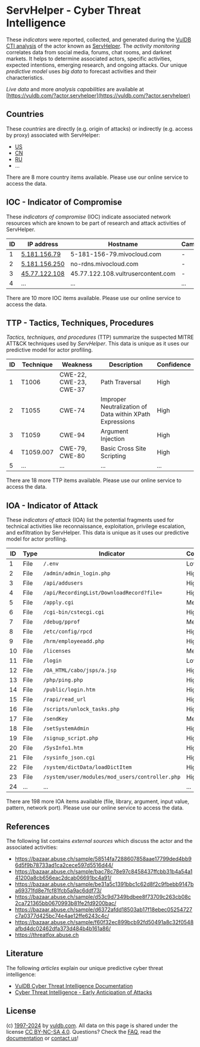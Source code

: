 # ServHelper - Cyber Threat Intelligence

These _indicators_ were reported, collected, and generated during the [VulDB CTI analysis](https://vuldb.com/?kb.cti) of the actor known as [ServHelper](https://vuldb.com/?actor.servhelper). The _activity monitoring_ correlates data from social media, forums, chat rooms, and darknet markets. It helps to determine associated actors, specific activities, expected intentions, emerging research, and ongoing attacks. Our unique _predictive model_ uses _big data_ to forecast activities and their characteristics.

_Live data_ and more _analysis capabilities_ are available at [https://vuldb.com/?actor.servhelper](https://vuldb.com/?actor.servhelper)

## Countries

These _countries_ are directly (e.g. origin of attacks) or indirectly (e.g. access by proxy) associated with ServHelper:

* [US](https://vuldb.com/?country.us)
* [CN](https://vuldb.com/?country.cn)
* [RU](https://vuldb.com/?country.ru)
* ...

There are 8 more country items available. Please use our online service to access the data.

## IOC - Indicator of Compromise

These _indicators of compromise_ (IOC) indicate associated network resources which are known to be part of research and attack activities of ServHelper.

ID | IP address | Hostname | Campaign | Confidence
-- | ---------- | -------- | -------- | ----------
1 | [5.181.156.79](https://vuldb.com/?ip.5.181.156.79) | 5-181-156-79.mivocloud.com | - | High
2 | [5.181.156.250](https://vuldb.com/?ip.5.181.156.250) | no-rdns.mivocloud.com | - | High
3 | [45.77.122.108](https://vuldb.com/?ip.45.77.122.108) | 45.77.122.108.vultrusercontent.com | - | Medium
4 | ... | ... | ... | ...

There are 10 more IOC items available. Please use our online service to access the data.

## TTP - Tactics, Techniques, Procedures

_Tactics, techniques, and procedures_ (TTP) summarize the suspected MITRE ATT&CK techniques used by _ServHelper_. This data is unique as it uses our predictive model for actor profiling.

ID | Technique | Weakness | Description | Confidence
-- | --------- | -------- | ----------- | ----------
1 | T1006 | CWE-22, CWE-23, CWE-37 | Path Traversal | High
2 | T1055 | CWE-74 | Improper Neutralization of Data within XPath Expressions | High
3 | T1059 | CWE-94 | Argument Injection | High
4 | T1059.007 | CWE-79, CWE-80 | Basic Cross Site Scripting | High
5 | ... | ... | ... | ...

There are 18 more TTP items available. Please use our online service to access the data.

## IOA - Indicator of Attack

These _indicators of attack_ (IOA) list the potential fragments used for technical activities like reconnaissance, exploitation, privilege escalation, and exfiltration by ServHelper. This data is unique as it uses our predictive model for actor profiling.

ID | Type | Indicator | Confidence
-- | ---- | --------- | ----------
1 | File | `/.env` | Low
2 | File | `/admin/admin_login.php` | High
3 | File | `/api/addusers` | High
4 | File | `/api/RecordingList/DownloadRecord?file=` | High
5 | File | `/apply.cgi` | Medium
6 | File | `/cgi-bin/cstecgi.cgi` | High
7 | File | `/debug/pprof` | Medium
8 | File | `/etc/config/rpcd` | High
9 | File | `/hrm/employeeadd.php` | High
10 | File | `/licenses` | Medium
11 | File | `/login` | Low
12 | File | `/OA_HTML/cabo/jsps/a.jsp` | High
13 | File | `/php/ping.php` | High
14 | File | `/public/login.htm` | High
15 | File | `/rapi/read_url` | High
16 | File | `/scripts/unlock_tasks.php` | High
17 | File | `/sendKey` | Medium
18 | File | `/setSystemAdmin` | High
19 | File | `/signup_script.php` | High
20 | File | `/SysInfo1.htm` | High
21 | File | `/sysinfo_json.cgi` | High
22 | File | `/system/dictData/loadDictItem` | High
23 | File | `/system/user/modules/mod_users/controller.php` | High
24 | ... | ... | ...

There are 198 more IOA items available (file, library, argument, input value, pattern, network port). Please use our online service to access the data.

## References

The following list contains _external sources_ which discuss the actor and the associated activities:

* https://bazaar.abuse.ch/sample/58514fa7288607858aae17799ded4bb96d5f9b78733ad1ca2cece597d5516d44/
* https://bazaar.abuse.ch/sample/bac78c78e97c8458437ffcbb31b4a54a141200a8cb656eac2dcab06691bc4a91/
* https://bazaar.abuse.ch/sample/be31a5c1391bbc1c62d8f2c9fbebb9147ba69371fd8e7fcf81fcb5a9ac6ddf73/
* https://bazaar.abuse.ch/sample/d53c9d7349bdbee8f73709c263cb08c2ca721365bb0670993b81fe2fd9200bac/
* https://bazaar.abuse.ch/sample/d6372afdd18503ab17f18ebec05254727c7a0377d425bc74e4ae12ffe6243c4c/
* https://bazaar.abuse.ch/sample/f60f32ec899bcb92fd50491a8c32f0548afbd4dc02462dfa373d484b4b161a86/
* https://threatfox.abuse.ch

## Literature

The following _articles_ explain our unique predictive cyber threat intelligence:

* [VulDB Cyber Threat Intelligence Documentation](https://vuldb.com/?kb.cti)
* [Cyber Threat Intelligence - Early Anticipation of Attacks](https://www.scip.ch/en/?labs.20201022)

## License

(c) [1997-2024](https://vuldb.com/?kb.changelog) by [vuldb.com](https://vuldb.com/?kb.about). All data on this page is shared under the license [CC BY-NC-SA 4.0](https://creativecommons.org/licenses/by-nc-sa/4.0/). Questions? Check the [FAQ](https://vuldb.com/?kb.faq), read the [documentation](https://vuldb.com/?kb) or [contact us](https://vuldb.com/?contact)!
